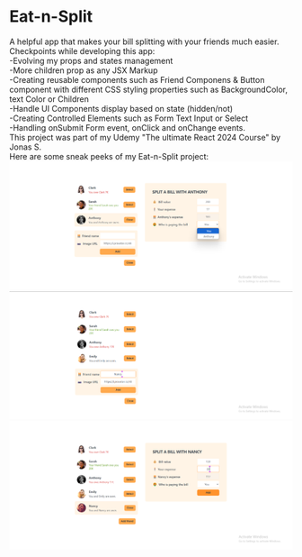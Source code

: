 # Eat-n-Split
A helpful app that makes your bill splitting with your friends much easier. </br>
Checkpoints while developing this app: </br>
-Evolving my props and states management </br>
-More children prop as any JSX Markup </br>
-Creating reusable components such as Friend Componens & Button component with different CSS styling properties such as BackgroundColor, text Color or Children </br>
-Handle UI Components display based on state (hidden/not) </br>
-Creating Controlled Elements such as Form Text Input or Select </br>
-Handling onSubmit Form event, onClick and onChange events. </br>
This project was part of my Udemy "The ultimate React 2024 Course" by Jonas S.  </br>
Here are some sneak peeks of my Eat-n-Split project: 
![ss1](https://github.com/adrianapopd/Eat-n-Split/blob/main/eatnsplit1.png)
![ss1](https://github.com/adrianapopd/Eat-n-Split/blob/main/eatnsplit2.png)
![ss1](https://github.com/adrianapopd/Eat-n-Split/blob/main/eatnsplit3.png)
